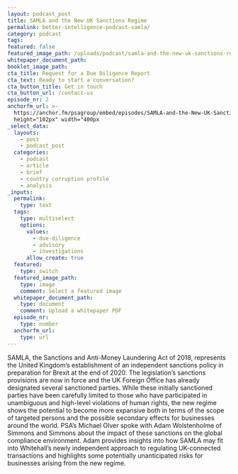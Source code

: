 ```yaml
---
layout: podcast_post
title: SAMLA and the New UK Sanctions Regime
permalink: better-intelligence-podcast-samla/
category: podcast
tags:
featured: false
featured_image_path: /uploads/podcast/samla-and-the-new-uk-sanctions-regime/samla-pod-1.jpg
whitepaper_document_path:
booklet_image_path: 
cta_title: Request for a Due Diligence Report
cta_text: Ready to start a conversation?
cta_button_title: Get in touch
cta_button_url: /contact-us 
episode_nr: 2
anchorfm_url: >-
  https://anchor.fm/psagroup/embed/episodes/SAMLA-and-the-New-UK-Sanctions-Regime-epqknf"
  height="102px" width="400px
_select_data:
  layouts:
    - post
    - podcast_post
  categories:
    - podcast
    - article
    - brief
    - country corruption profile
    - analysis
_inputs:
  permalink:
    type: text
  tags:
    type: multiselect
    options:
      values:
        - due-diligence
        - advisory
        - investigations
      allow_create: true
  featured:
    type: switch
  featured_image_path:
    type: image
    comment: Select a featured image
  whitepaper_document_path:
    type: document
    comment: Upload a whitepaper PDF
  episode_nr:
    type: number
  anchorfm_url:
    type: url
---
```

SAMLA, the Sanctions and Anti-Money Laundering Act of 2018, represents the United Kingdom’s establishment of an independent sanctions policy in preparation for Brexit at the end of 2020. The legislation’s sanctions provisions are now in force and the UK Foreign Office has already designated several sanctioned parties. While these initially sanctioned parties have been carefully limited to those who have participated in unambiguous and high-level violations of human rights, the new regime shows the potential to become more expansive both in terms of the scope of targeted persons and the possible secondary effects for businesses around the world. PSA’s Michael Olver spoke with Adam Wolstenholme of Simmons and Simmons about the impact of these sanctions on the global compliance environment. Adam provides insights into how SAMLA may fit into Whitehall’s newly independent approach to regulating UK-connected transactions and highlights some potentially unanticipated risks for businesses arising from the new regime.
